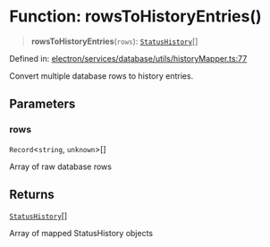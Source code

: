 # Function: rowsToHistoryEntries()

> **rowsToHistoryEntries**(`rows`): [`StatusHistory`](../../../../../../shared/types/interfaces/StatusHistory.md)[]

Defined in: [electron/services/database/utils/historyMapper.ts:77](https://github.com/Nick2bad4u/Uptime-Watcher/blob/3cce0c3b352c8390536ca3c7399ece50a05faf18/electron/services/database/utils/historyMapper.ts#L77)

Convert multiple database rows to history entries.

## Parameters

### rows

`Record`\<`string`, `unknown`\>[]

Array of raw database rows

## Returns

[`StatusHistory`](../../../../../../shared/types/interfaces/StatusHistory.md)[]

Array of mapped StatusHistory objects
